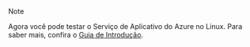 > [!NOTE]
> Agora você pode testar o Serviço de Aplicativo do Azure no Linux. Para saber mais, confira o [Guia de Introdução](../articles/app-service/app-service-linux-readme.md).
> 
> 



<!--HONumber=Nov16_HO2-->


